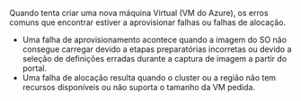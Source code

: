 Quando tenta criar uma nova máquina Virtual (VM do Azure), os erros comuns que encontrar estiver a aprovisionar falhas ou falhas de alocação.

* Uma falha de aprovisionamento acontece quando a imagem do SO não consegue carregar devido a etapas preparatórias incorretas ou devido a seleção de definições erradas durante a captura de imagem a partir do portal.
* Uma falha de alocação resulta quando o cluster ou a região não tem recursos disponíveis ou não suporta o tamanho da VM pedida.

